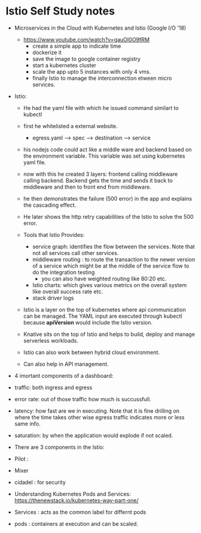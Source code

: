 # Istio Self Study notes
* Microservices in the Cloud with Kubernetes and Istio (Google I/O '18)
  * https://www.youtube.com/watch?v=gauOI0O9fRM
    * create a simple app to indicate time
    * dockerize it
    * save the image to google container registry
    * start a kubernetes cluster
    * scale the app upto 5 instances with only 4 vms.
    * finally Istio to manage the interconnection etween micro services.  

 * Istio:
   * He had the yaml file with which he issued command similart to kubectl
   * first he whitelisted a external website.
     * egress.yaml --> spec --> destination --> service
   * his nodejs code could act like a middle ware and backend based on the environment variable. This variable was set using kubernetes yaml file.
   * now with this he created 3 layers: frontend calling middleware calling backend. Backend gets the time and sends it back to middleware and then to front end from middleware.
   * he then demonstrates the failure (500 error) in the app and explains the cascading effect.
   * He later shows the http retry capabilities of the Istio to solve the 500 error. 
   * Tools that Istio Provides:
     * service graph: identifies the flow between the services. Note that not all services call other services.
     * middleware routing : to route the transaction to the newer version of a service which might be at the middle of the service flow to do the integration testing
       * you can also have weighted routing  like 80:20 etc.
     * Istio charts: which gives various metrics on the overall system like overall success rate etc.
     * stack driver logs
     
   * Istio is a layer on the top of kubernetes where api communication can be managed. The YAML input are executed through kubectl because **apiVersion** would include the Istio version.
   * Knative sits on the top of Istio and helps to build, deploy and manage serverless workloads.
   * Istio can also work between hybrid cloud environment.
   * Can also help in API management. 

* 4 imortant components of a dashboard:
 * traffic: both ingress and egress
 * error rate: out of those traffic how much is succussfull.
 * latency: how fast are we in executing. Note that it is fine drilling on where the time takes other wise egress traffic indicates more or less same info.
 * saturation: by when the application would explode if not scaled.

* There are 3 components in the Istio:
 * Pilot : 
 * Mixer
 * cidadel : for security
 
 * Understanding Kubernetes Pods and Services: https://thenewstack.io/kubernetes-way-part-one/
  * Services : acts as the common label for differnt pods
  * pods : containers at execution and can be scaled.
